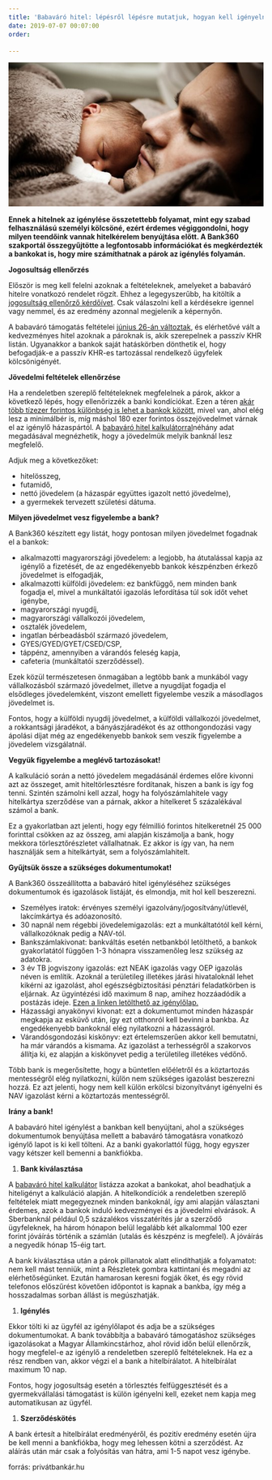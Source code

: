 ```yaml
---
title: 'Babaváró hitel: lépésről lépésre mutatjuk, hogyan kell igényelni'
date: 2019-07-07 00:07:00
order: 

---
```

![](/uploads/94748.jpg)

**Ennek a hitelnek az igénylése összetettebb folyamat, mint egy szabad felhasználású személyi kölcsöné, ezért érdemes végiggondolni, hogy milyen teendőink vannak hitelkérelem benyújtása előtt. A Bank360 szakportál összegyűjtötte a legfontosabb információkat és megkérdezték a bankokat is, hogy mire számíthatnak a párok az igénylés folyamán.**

**Jogosultság ellenőrzés**

Először is meg kell felelni azoknak a feltételeknek, amelyeket a babaváró hitelre vonatkozó rendelet rögzít. Ehhez a legegyszerűbb, ha kitöltik a [jogosultság ellenőrző kérdőívet](https://bank360.hu/babavaro-hitel). Csak válaszolni kell a kérdésekre igennel vagy nemmel, és az eredmény azonnal megjelenik a képernyőn.

A babaváró támogatás feltételei [június 26-án változtak](https://privatbankar.hu/szemelyes_penzugyek/megsem-bukjak-a-tamogatast-azok-akiknek-juliusban-szuletik-a-gyermeke-326918), és elérhetővé vált a kedvezményes hitel azoknak a pároknak is, akik szerepelnek a passzív KHR listán. Ugyanakkor a bankok saját hatáskörben dönthetik el, hogy befogadják-e a passzív KHR-es tartozással rendelkező ügyfelek kölcsönigényét.

**Jövedelmi feltételek ellenőrzése**

Ha a rendeletben szereplő feltételeknek megfelelnek a párok, akkor a következő lépés, hogy ellenőrizzék a banki kondíciókat. Ezen a téren [akár több tízezer forintos különbség is lehet a bankok között](https://bank360.hu/blog/kiszamoltuk-nem-kell-havi-200-ezer-forint-minimum-jovedelem-a-babavaro-hitelhez), mivel van, ahol elég lesz a minimálbér is, míg máshol 180 ezer forintos összejövedelmet várnak el az igénylő házaspártól. A [babaváró hitel kalkulátorral](https://bank360.hu/babavaro-hitel)néhány adat megadásával megnézhetik, hogy a jövedelmük melyik banknál lesz megfelelő.

Adjuk meg a következőket:

* hitelösszeg,
* futamidő,
* nettó jövedelem (a házaspár együttes igazolt nettó jövedelme),
* a gyermekek tervezett születési dátuma.

**Milyen jövedelmet vesz figyelembe a bank?**

A Bank360 készített egy listát, hogy pontosan milyen jövedelmet fogadnak el a bankok:

* alkalmazotti magyarországi jövedelem: a legjobb, ha átutalással kapja az igénylő a fizetését, de az engedékenyebb bankok készpénzben érkező jövedelmet is elfogadják,
* alkalmazotti külföldi jövedelem: ez bankfüggő, nem minden bank fogadja el, mivel a munkáltatói igazolás lefordítása túl sok időt vehet igénybe,
* magyarországi nyugdíj,
* magyarországi vállalkozói jövedelem,
* osztalék jövedelem,
* ingatlan bérbeadásból származó jövedelem,
* GYES/GYED/GYET/CSED/CSP,
* táppénz, amennyiben a várandós feleség kapja,
* cafeteria (munkáltatói szerződéssel).

Ezek közül természetesen önmagában a legtöbb bank a munkából vagy vállalkozásból származó jövedelmet, illetve a nyugdíjat fogadja el elsődleges jövedelemként, viszont emellett figyelembe veszik a másodlagos jövedelmet is.

Fontos, hogy a külföldi nyugdíj jövedelmet, a külföldi vállalkozói jövedelmet, a rokkantsági járadékot, a bányászjáradékot és az otthongondozási vagy ápolási díjat még az engedékenyebb bankok sem veszik figyelembe a jövedelem vizsgálatnál.

**Vegyük figyelembe a meglévő tartozásokat!**

A kalkuláció során a nettó jövedelem megadásánál érdemes előre kivonni azt az összeget, amit hiteltörlesztésre fordítanak, hiszen a bank is így fog tenni. Szintén számolni kell azzal, hogy ha folyószámlahitele vagy hitelkártya szerződése van a párnak, akkor a hitelkeret 5 százalékával számol a bank.

Ez a gyakorlatban azt jelenti, hogy egy félmillió forintos hitelkeretnél 25 000 forinttal csökken az az összeg, ami alapján kiszámolja a bank, hogy mekkora törlesztőrészletet vállalhatnak. Ez akkor is így van, ha nem használják sem a hitelkártyát, sem a folyószámlahitelt.

**Gyűjtsük össze a szükséges dokumentumokat!**

A Bank360 összeállította a babaváró hitel igényléséhez szükséges dokumentumok és igazolások listáját, és elmondja, mit hol kell beszerezni.

* Személyes iratok: érvényes személyi igazolvány/jogosítvány/útlevél, lakcímkártya és adóazonosító.
* 30 napnál nem régebbi jövedelemigazolás: ezt a munkáltatótól kell kérni, vállalkozóknak pedig a NAV-tól.
* Bankszámlakivonat: bankváltás esetén netbankból letölthető, a bankok gyakorlatától függően 1-3 hónapra visszamenőleg lesz szükség az adatokra.
* 3 év TB jogviszony igazolás: ezt NEAK igazolás vagy OEP igazolás néven is említik. Azoknál a területileg illetékes járási hivataloknál lehet kikérni az igazolást, ahol egészségbiztosítási pénztári feladatkörben is eljárnak. Az ügyintézési idő maximum 8 nap, amihez hozzáadódik a postázás ideje. [Ezen a linken letölthető az igénylőlap.](http://www.kormanyhivatal.hu/download/1/65/65000/20190617_babav%C3%A1r%C3%B3%20t%C3%A1mogat%C3%A1s_ig%C3%A9nyl%C5%91.doc?fbclid=IwAR3rJWUwmszhQhj1cAtCZrUNCrdjK83AVweopVbt1wpFB9K5QfMlpvi2u6A)
* Házassági anyakönyvi kivonat: ezt a dokumentumot minden házaspár megkapja az esküvő után, így ezt otthonról kell bevinni a bankba. Az engedékenyebb bankoknál elég nyilatkozni a házasságról.
* Várandósgondozási kiskönyv: ezt értelemszerűen akkor kell bemutatni, ha már várandós a kismama. Az igazolást a terhességről a szakorvos állítja ki, ez alapján a kiskönyvet pedig a területileg illetékes védőnő.

Több bank is megerősítette, hogy a büntetlen előéletről és a köztartozás mentességről elég nyilatkozni, külön nem szükséges igazolást beszerezni hozzá. Ez azt jelenti, hogy nem kell külön erkölcsi bizonyítványt igényelni és NAV igazolást kérni a köztartozás mentességről.

**Irány a bank!**

A babaváró hitel igénylést a bankban kell benyújtani, ahol a szükséges dokumentumok benyújtása mellett a babaváró támogatásra vonatkozó igénylő lapot is ki kell tölteni. Az a banki gyakorlattól függ, hogy egyszer vagy kétszer kell bemenni a bankfiókba.

1. **Bank kiválasztása**

A [babaváró hitel kalkulátor](https://bank360.hu/babavaro-hitel) listázza azokat a bankokat, ahol beadhatjuk a hiteligényt a kalkuláció alapján. A hitelkondíciók a rendeletben szereplő feltételek miatt megegyeznek minden bankoknál, így ami alapján választani érdemes, azok a bankok induló kedvezményei és a jövedelmi elvárások. A Sberbanknál például 0,5 százalékos visszatérítés jár a szerződő ügyfeleknek, ha három hónapon belül legalább két alkalommal 100 ezer forint jóváírás történik a számlán (utalás és készpénz is megfelel). A jóváírás a negyedik hónap 15-éig tart.

A bank kiválasztása után a párok pillanatok alatt elindíthatják a folyamatot: nem kell mást tenniük, mint a Részletek gombra kattintani és megadni az elérhetőségünket. Ezután hamarosan keresni fogják őket, és egy rövid telefonos előszűrést követően időpontot is kapnak a bankba, így még a hosszadalmas sorban állást is megúszhatják.

1. **Igénylés**

Ekkor tölti ki az ügyfél az igénylőlapot és adja be a szükséges dokumentumokat. A bank továbbítja a babaváró támogatáshoz szükséges igazolásokat a Magyar Államkincstárhoz, ahol rövid időn belül ellenőrzik, hogy megfelel-e az igénylő a rendeletben szereplő feltételeknek. Ha ez a rész rendben van, akkor végzi el a bank a hitelbírálatot. A hitelbírálat maximum 10 nap.  
  
Fontos, hogy jogosultság esetén a törlesztés felfüggesztését és a gyermekvállalási támogatást is külön igényelni kell, ezeket nem kapja meg automatikusan az ügyfél.

1. **Szerződéskötés**

A bank értesít a hitelbírálat eredményéről, és pozitív eredmény esetén újra be kell menni a bankfiókba, hogy meg lehessen kötni a szerződést. Az aláírás után már csak a folyósítás van hátra, ami 1-5 napot vesz igénybe.

forrás: privátbankár.hu